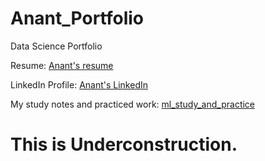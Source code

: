 # Anant_Portfolio
Data Science Portfolio

Resume: [Anant's resume](https://github.com/patankar-anant123/Anant_Portfolio/blob/main/Anant_resume/resume_Anant.pdf)

LinkedIn Profile: [Anant's LinkedIn](https://www.linkedin.com/in/anant-patankar/)

My study notes and practiced work: [ml_study_and_practice](https://github.com/patankar-anant123/ml_study_and_practice)

# This is Underconstruction.
